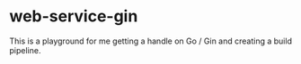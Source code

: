 # web-service-gin

This is a playground for me getting a handle on Go / Gin and creating a build pipeline.
